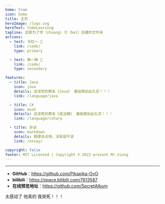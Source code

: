 ```yaml
---
home: true
icon: home
title: 主页
heroImage: /logo.svg
heroText: CodeLearning
tagline: 这是为了学（zhuang）习（bei）创建的文件夹
actions:
  - text: 乌拉～ 🤯
    link: /code/
    type: primary

  - text: 瞅一瞅 🤔
    link: /code/
    type: secondary

features:
  - title: Java
    icon: java
    details: 这该死的群友《Java》 基础竟如此扎实！！！
    link: /language/java

  - title: C#
    icon: mesh
    details: 这该死的群友《语法糖》 基础竟如此扎实！！！
    link: /language/csharp

  - title: 杂谈
    icon: markdown
    details: 随便说点啥，没有就不说
    link: /essay/

copyright: false
footer: MIT Licensed | Copyright © 2022-present Mr.Xiong
---
```


<!-- 这是普通主页的案例。你可以在这里放置你的主体内容。
想要使用此布局，你需要在页面 front matter 中设置 `home: true`。-->
---
- **GitHub**：<https://github.com/Pikapika-OvO>
- **bilibili**：<https://space.bilibili.com/7613587>
- **在线预览地址**：<https://github.com/SecretAlbum>

太感动了 他真的 我哭死！！！
